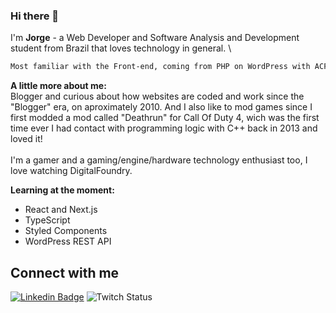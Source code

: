 ### Hi there 👋
<!--
<img align="right" width="400" height="400" src="url">
-->


I'm <b>Jorge</b> - a Web Developer and Software Analysis and Development student from Brazil that loves technology in general.
\
```diff
Most familiar with the Front-end, coming from PHP on WordPress with ACF (Advanced Custom Fields) for both front and back-end to using now Next.js as the front and WP REST API for the back-end, at the moment. Working on a personal project with these characteristics.
```
<b>A little more about me:</b>
\
Blogger and curious about how websites are coded and work since the "Blogger" era, on aproximately 2010. And I also like to mod games since I first modded a mod called "Deathrun" for Call Of Duty 4, wich was the first time ever I had contact with programming logic with C++ back in 2013 and loved it!
\
\
I'm a gamer and a gaming/engine/hardware technology enthusiast too, I love watching DigitalFoundry.

<b>Learning at the moment:</b>
- React and Next.js
- TypeScript
- Styled Components
- WordPress REST API


## Connect with me
[![Linkedin Badge](https://img.shields.io/badge/-LinkedIn-blue?style=flat-square&logo=Linkedin&logoColor=white&link=https://www.linkedin.com/in/jorge-luiz-5a7501206/)](https://www.linkedin.com/in/jorge-luiz-5a7501206/)
![Twitch Status](https://img.shields.io/twitch/status/jrgg1?label=Twitch&style=social)



<!--
**dotjorge/dotjorge** is a ✨ _special_ ✨ repository because its `README.md` (this file) appears on your GitHub profile.

Here are some ideas to get you started:

- 🔭 I’m currently working on ...
- 🌱 I’m currently learning ...
- 👯 I’m looking to collaborate on ...
- 🤔 I’m looking for help with ...
- 💬 Ask me about ...
- 📫 How to reach me: ...
- 😄 Pronouns: ...
- ⚡ Fun fact: ...
-->

